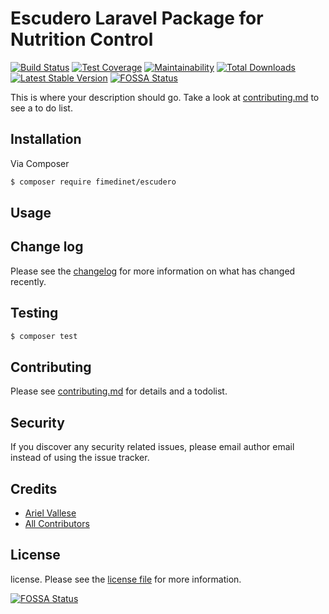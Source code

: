 # Escudero Laravel Package for Nutrition Control

[![Build Status](https://travis-ci.org/fimedinet/escudero.svg?branch=master)](https://travis-ci.org/fimedinet/escudero)
[![Test Coverage](https://api.codeclimate.com/v1/badges/569e6089cae9c0ca94c7/test_coverage)](https://codeclimate.com/github/fimedinet/escudero/test_coverage)
[![Maintainability](https://api.codeclimate.com/v1/badges/569e6089cae9c0ca94c7/maintainability)](https://codeclimate.com/github/fimedinet/escudero/maintainability)
[![Total Downloads](https://poser.pugx.org/fimedinet/escudero/downloads?format=flat)](https://packagist.org/packages/fimedinet/escudero)
[![Latest Stable Version](https://poser.pugx.org/fimedinet/escudero/v/stable?format=flat)](https://packagist.org/packages/fimedinet/escudero)
[![FOSSA Status](https://app.fossa.io/api/projects/git%2Bgithub.com%2Ffimedinet%2Fescudero.svg?type=shield)](https://app.fossa.io/projects/git%2Bgithub.com%2Ffimedinet%2Fescudero?ref=badge_shield)

This is where your description should go. Take a look at [contributing.md](contributing.md) to see a to do list.

## Installation

Via Composer

``` bash
$ composer require fimedinet/escudero
```

## Usage

## Change log

Please see the [changelog](changelog.md) for more information on what has changed recently.

## Testing

``` bash
$ composer test
```

## Contributing

Please see [contributing.md](contributing.md) for details and a todolist.

## Security

If you discover any security related issues, please email author email instead of using the issue tracker.

## Credits

- [Ariel Vallese](https://www.fimedi.net)
- [All Contributors](https://github.com/fimedinet/escudero/graphs/contributors)

## License

license. Please see the [license file](license.md) for more information.

[ico-version]: https://img.shields.io/packagist/v/fimedinet/escudero.svg?style=flat-square
[ico-downloads]: https://img.shields.io/packagist/dt/fimedinet/escudero.svg?style=flat-square
[ico-travis]: https://img.shields.io/travis/fimedinet/escudero/master.svg?style=flat-square
[ico-styleci]: https://styleci.io/repos/12345678/shield

[link-packagist]: https://packagist.org/packages/fimedinet/escudero
[link-downloads]: https://packagist.org/packages/fimedinet/escudero
[link-travis]: https://travis-ci.org/fimedinet/escudero
[link-styleci]: https://styleci.io/repos/12345678
[link-author]: https://github.com/fimedinet
[link-contributors]: ../../contributors]

[![FOSSA Status](https://app.fossa.io/api/projects/git%2Bgithub.com%2Ffimedinet%2Fescudero.svg?type=large)](https://app.fossa.io/projects/git%2Bgithub.com%2Ffimedinet%2Fescudero?ref=badge_large)